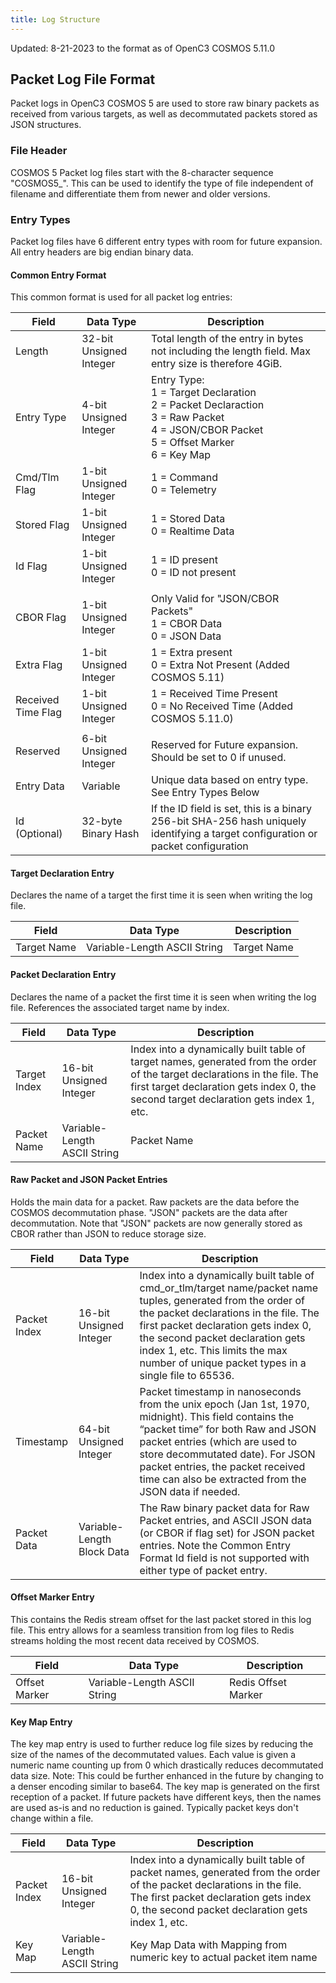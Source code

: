 ```yaml
---
title: Log Structure
---
```


Updated: 8-21-2023 to the format as of OpenC3 COSMOS 5.11.0

## Packet Log File Format

Packet logs in OpenC3 COSMOS 5 are used to store raw binary packets as received from various targets, as
well as decommutated packets stored as JSON structures.

### File Header

COSMOS 5 Packet log files start with the 8-character sequence "COSMOS5\_". This can be used to identify the type of file independent of filename and differentiate them from newer and older versions.

### Entry Types

Packet log files have 6 different entry types with room for future expansion. All entry headers are big endian binary data.

#### Common Entry Format

This common format is used for all packet log entries:

| Field              | Data Type               | Description                                                                                                                                          |
| ------------------ | ----------------------- | ---------------------------------------------------------------------------------------------------------------------------------------------------- |
| Length             | 32-bit Unsigned Integer | Total length of the entry in bytes not including the length field. Max entry size is therefore 4GiB.                                                 |
| Entry Type         | 4-bit Unsigned Integer  | Entry Type:<br/>1 = Target Declaration<br/>2 = Packet Declaraction<br/>3 = Raw Packet<br/>4 = JSON/CBOR Packet<br/>5 = Offset Marker<br/>6 = Key Map |
| Cmd/Tlm Flag       | 1-bit Unsigned Integer  | 1 = Command<br/>0 = Telemetry                                                                                                                        |
| Stored Flag        | 1-bit Unsigned Integer  | 1 = Stored Data<br/>0 = Realtime Data                                                                                                                |
| Id Flag            | 1-bit Unsigned Integer  | 1 = ID present<br/>0 = ID not present                                                                                                                |
|                    |
| CBOR Flag          | 1-bit Unsigned Integer  | Only Valid for "JSON/CBOR Packets"<br/>1 = CBOR Data<br/>0 = JSON Data                                                                               |
| Extra Flag         | 1-bit Unsigned Integer  | 1 = Extra present<br/>0 = Extra Not Present (Added COSMOS 5.11)                                                                                      |
| Received Time Flag | 1-bit Unsigned Integer  | 1 = Received Time Present<br/>0 = No Received Time (Added COSMOS 5.11.0)                                                                             |
|                    |
| Reserved           | 6-bit Unsigned Integer  | Reserved for Future expansion. Should be set to 0 if unused.                                                                                         |
| Entry Data         | Variable                | Unique data based on entry type. See Entry Types Below                                                                                               |
| Id (Optional)      | 32-byte Binary Hash     | If the ID field is set, this is a binary 256-bit SHA-256 hash uniquely identifying a target configuration or packet configuration                    |

#### Target Declaration Entry

Declares the name of a target the first time it is seen when writing the log file.

| Field       | Data Type                    | Description |
| ----------- | ---------------------------- | ----------- |
| Target Name | Variable-Length ASCII String | Target Name |

#### Packet Declaration Entry

Declares the name of a packet the first time it is seen when writing the log file. References the associated target name by index.

| Field        | Data Type                    | Description                                                                                                                                                                                                        |
| ------------ | ---------------------------- | ------------------------------------------------------------------------------------------------------------------------------------------------------------------------------------------------------------------ |
| Target Index | 16-bit Unsigned Integer      | Index into a dynamically built table of target names, generated from the order of the target declarations in the file. The first target declaration gets index 0, the second target declaration gets index 1, etc. |
| Packet Name  | Variable-Length ASCII String | Packet Name                                                                                                                                                                                                        |

#### Raw Packet and JSON Packet Entries

Holds the main data for a packet. Raw packets are the data before the COSMOS decommutation phase. "JSON" packets are the data after decommutation. Note that "JSON" packets are now generally stored as CBOR rather than JSON to reduce storage size.

| Field        | Data Type                  | Description                                                                                                                                                                                                                                                                                                                  |
| ------------ | -------------------------- | ---------------------------------------------------------------------------------------------------------------------------------------------------------------------------------------------------------------------------------------------------------------------------------------------------------------------------- |
| Packet Index | 16-bit Unsigned Integer    | Index into a dynamically built table of cmd_or_tlm/target name/packet name tuples, generated from the order of the packet declarations in the file. The first packet declaration gets index 0, the second packet declaration gets index 1, etc. This limits the max number of unique packet types in a single file to 65536. |
| Timestamp    | 64-bit Unsigned Integer    | Packet timestamp in nanoseconds from the unix epoch (Jan 1st, 1970, midnight). This field contains the “packet time” for both Raw and JSON packet entries (which are used to store decommutated date). For JSON packet entries, the packet received time can also be extracted from the JSON data if needed.                 |
| Packet Data  | Variable-Length Block Data | The Raw binary packet data for Raw Packet entries, and ASCII JSON data (or CBOR if flag set) for JSON packet entries. Note the Common Entry Format Id field is not supported with either type of packet entry.                                                                                                               |

#### Offset Marker Entry

This contains the Redis stream offset for the last packet stored in this log file. This entry allows for a seamless transition from log files to Redis streams holding the most recent data received by COSMOS.

| Field         | Data Type                    | Description         |
| ------------- | ---------------------------- | ------------------- |
| Offset Marker | Variable-Length ASCII String | Redis Offset Marker |

#### Key Map Entry

The key map entry is used to further reduce log file sizes by reducing the size of the names of the decommutated values. Each value is given a numeric name counting up from 0 which drastically reduces decommutated data size. Note: This could be further enhanced in the future by changing to a denser encoding similar to base64. The key map is generated on the first reception of a packet. If future packets have different keys, then the names are used as-is and no reduction is gained. Typically packet keys don't change within a file.

| Field        | Data Type                    | Description                                                                                                                                                                                                        |
| ------------ | ---------------------------- | ------------------------------------------------------------------------------------------------------------------------------------------------------------------------------------------------------------------ |
| Packet Index | 16-bit Unsigned Integer      | Index into a dynamically built table of packet names, generated from the order of the packet declarations in the file. The first packet declaration gets index 0, the second packet declaration gets index 1, etc. |
| Key Map      | Variable-Length ASCII String | Key Map Data with Mapping from numeric key to actual packet item name                                                                                                                                              |
